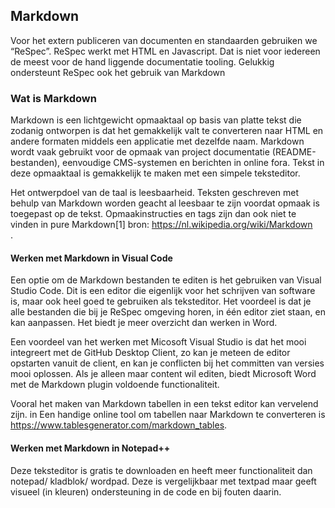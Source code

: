## Markdown

Voor het extern publiceren van documenten en standaarden gebruiken we “ReSpec”. ReSpec werkt met HTML en Javascript. Dat is niet voor iedereen de meest voor de hand liggende documentatie tooling. Gelukkig ondersteunt ReSpec ook het gebruik van Markdown

### Wat is Markdown

Markdown is een lichtgewicht opmaaktaal op basis van platte tekst die zodanig ontworpen is dat het gemakkelijk valt te converteren naar HTML en andere formaten middels een applicatie met dezelfde naam. Markdown wordt vaak gebruikt voor de opmaak van project documentatie (README-bestanden), eenvoudige CMS-systemen en berichten in online fora. Tekst in deze opmaaktaal is gemakkelijk te maken met een simpele teksteditor.

Het ontwerpdoel van de taal is leesbaarheid. Teksten geschreven met behulp van Markdown worden geacht al leesbaar te zijn voordat opmaak is toegepast op de tekst. Opmaakinstructies en tags zijn dan ook niet te vinden in pure Markdown<span class='noot'>[1]<span class='noottekst'> bron: https://nl.wikipedia.org/wiki/Markdown <br/></span></span>. 

#### Werken met Markdown in Visual Code

Een optie om de Markdown bestanden te editen is het gebruiken van Visual Studio Code. Dit is een editor die eigenlijk voor het schrijven van software is, maar ook heel goed te gebruiken als teksteditor. Het voordeel is dat je alle bestanden die bij je ReSpec omgeving horen, in één editor ziet staan, en kan aanpassen. Het biedt je meer overzicht dan werken in Word.

Een voordeel van het werken met Micosoft Visual Studio is dat het mooi integreert met de GitHub Desktop Client, zo kan je meteen de editor opstarten vanuit de client, en kan je conflicten bij het committen van versies mooi oplossen. Als je alleen maar content wil editen, biedt Microsoft Word met de Markdown plugin voldoende functionaliteit.

Vooral het maken van Markdown tabellen in een tekst editor kan vervelend zijn. in Een handige online tool om tabellen naar Markdown te converteren is <a href='https://www.tablesgenerator.com/markdown_tables' target='_blank'>https://www.tablesgenerator.com/markdown_tables</a>. 

#### Werken met Markdown in Notepad++

Deze teksteditor is gratis te downloaden en heeft meer functionaliteit dan notepad/ kladblok/ wordpad. Deze is vergelijkbaar met textpad maar geeft visueel (in kleuren) ondersteuning in de code en bij fouten daarin. 

